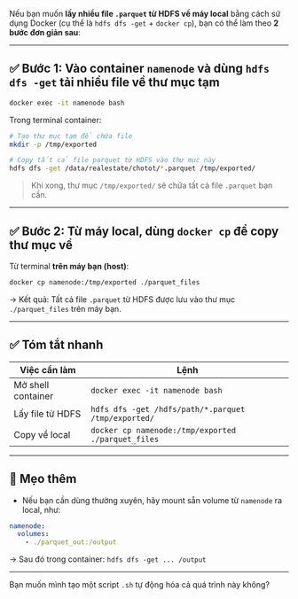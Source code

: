 Nếu bạn muốn **lấy nhiều file `.parquet` từ HDFS về máy local** bằng cách sử dụng Docker (cụ thể là `hdfs dfs -get` + `docker cp`), bạn có thể làm theo **2 bước đơn giản sau**:

---

## ✅ **Bước 1: Vào container `namenode` và dùng `hdfs dfs -get` tải nhiều file về thư mục tạm**

```bash
docker exec -it namenode bash
```

Trong terminal container:

```bash
# Tạo thư mục tạm để chứa file
mkdir -p /tmp/exported

# Copy tất cả file parquet từ HDFS vào thư mục này
hdfs dfs -get /data/realestate/chotot/*.parquet /tmp/exported/
```

> Khi xong, thư mục `/tmp/exported/` sẽ chứa tất cả file `.parquet` bạn cần.

---

## ✅ **Bước 2: Từ máy local, dùng `docker cp` để copy thư mục về**

Từ terminal **trên máy bạn (host)**:

```bash
docker cp namenode:/tmp/exported ./parquet_files
```

→ Kết quả: Tất cả file `.parquet` từ HDFS được lưu vào thư mục `./parquet_files` trên máy bạn.

---

## ✅ Tóm tắt nhanh

| Việc cần làm       | Lệnh                                                |
| ------------------ | --------------------------------------------------- |
| Mở shell container | `docker exec -it namenode bash`                     |
| Lấy file từ HDFS   | `hdfs dfs -get /hdfs/path/*.parquet /tmp/exported/` |
| Copy về local      | `docker cp namenode:/tmp/exported ./parquet_files`  |

---

## 🧠 Mẹo thêm

* Nếu bạn cần dùng thường xuyên, hãy mount sẵn volume từ `namenode` ra local, như:

```yaml
namenode:
  volumes:
    - ./parquet_out:/output
```

→ Sau đó trong container: `hdfs dfs -get ... /output`

---

Bạn muốn mình tạo một script `.sh` tự động hóa cả quá trình này không?

